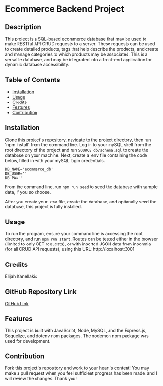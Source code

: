 # Ecommerce Backend Project

## Description

This project is a SQL-based ecommerce database that may be used to make RESTful API CRUD requests to a server. These requests can be used to create detailed products, tags that help describe the products, and create and manage categories to which products may be associated. This is a versatile database, and may be integrated into a front-end application for dynamic database accessibility.

## Table of Contents

* [Installation](#installation)
* [Usage](#usage)
* [Credits](#credits)
* [Features](#features)
* [Contribution](#contribution)

## Installation

Clone this project's repository, navigate to the project directory, then run 'npm install' from the command line. Log in to your mySQL shell from the root directory of the project and run ```SOURCE db/schema.sql``` to create the database on your machine. Next, create a .env file containing the code below, filled in with your mySQL login credentials.

```
DB_NAME='ecommerce_db'
DB_USER=''
DB_PW=''
```

From the command line, run ```npm run seed``` to seed the database with sample data, if you so choose.

After you create your .env file, create the database, and optionally seed the database, this project is fully installed.

## Usage

To run the program, ensure your command line is accessing the root directory, and run ```npm run start```. Routes can be tested either in the browser (limited to only GET requests), or with inserted JSON data from insomnia (for all CRUD API requests), using this URL: http://localhost:3001

## Credits

Elijah Kanellakis

## GitHub Repository Link

[GitHub Link](https://github.com/kanellakise/ecommerce-backend-elk-wk13)

## Features

This project is built with JavaScript, Node, MySQL, and the Express.js, Sequelize, and dotenv npm packages. The nodemon npm package was used for development.

## Contribution

Fork this project's repository and work to your heart's content! You may make a pull request when you feel sufficient progress has been made, and I will review the changes. Thank you!
